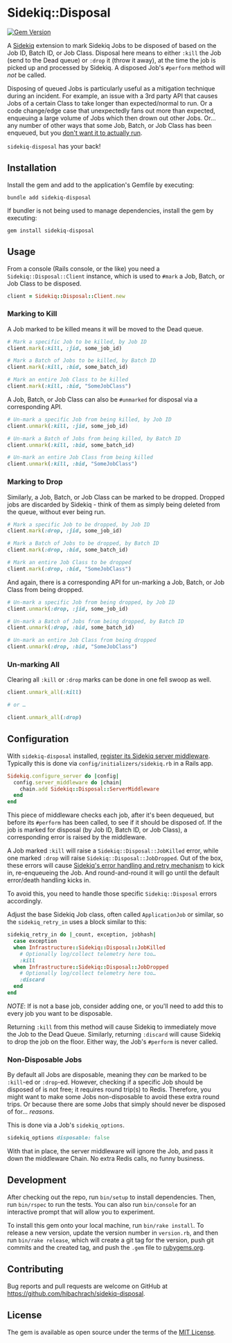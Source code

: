 # Sidekiq::Disposal

[![Gem Version](https://badge.fury.io/rb/sidekiq-disposal.svg?icon=si%3Arubygems&icon_color=%23ff2600)](https://badge.fury.io/rb/sidekiq-disposal)

A [Sidekiq][sidekiq] extension to mark Sidekiq Jobs to be disposed of based on the Job ID, Batch ID, or Job Class.
Disposal here means to either `:kill` the Job (send to the Dead queue) or `:drop` it (throw it away), at the time the job is picked up and processed by Sidekiq.
A disposed Job's `#perform` method will _not_ be called.

Disposing of queued Jobs is particularly useful as a mitigation technique during an incident.
For example, an issue with a 3rd party API that causes Jobs of a certain Class to take longer than expected/normal to run.
Or a code change/edge case that unexpectedly fans out more than expected, enqueuing a large volume of Jobs which then drown out other Jobs.
Or… any number of other ways that some Job, Batch, or Job Class has been enqueued, but you [don't want it to actually run][cancel-jobs].

`sidekiq-disposal` has your back!

## Installation

Install the gem and add to the application's Gemfile by executing:

```console
bundle add sidekiq-disposal
```

If bundler is not being used to manage dependencies, install the gem by executing:

```console
gem install sidekiq-disposal
```

## Usage

From a console (Rails console, or the like) you need a `Sidekiq::Disposal::Client` instance, which is used to `#mark` a Job, Batch, or Job Class to be disposed.

```ruby
client = Sidekiq::Disposal::Client.new
```

### Marking to Kill

A Job marked to be killed means it will be moved to the Dead queue.

```ruby
# Mark a specific Job to be killed, by Job ID
client.mark(:kill, :jid, some_job_id)

# Mark a Batch of Jobs to be killed, by Batch ID
client.mark(:kill, :bid, some_batch_id)

# Mark an entire Job Class to be killed
client.mark(:kill, :bid, "SomeJobClass")
```

A Job, Batch, or Job Class can also be `#unmarked` for disposal via a corresponding API.

```ruby
# Un-mark a specific Job from being killed, by Job ID
client.unmark(:kill, :jid, some_job_id)

# Un-mark a Batch of Jobs from being killed, by Batch ID
client.unmark(:kill, :bid, some_batch_id)

# Un-mark an entire Job Class from being killed
client.unmark(:kill, :bid, "SomeJobClass")
```

### Marking to Drop

Similarly, a Job, Batch, or Job Class can be marked to be dropped.
Dropped jobs are discarded by Sidekiq - think of them as simply being deleted from the queue, without ever being run.

```ruby
# Mark a specific Job to be dropped, by Job ID 
client.mark(:drop, :jid, some_job_id)

# Mark a Batch of Jobs to be dropped, by Batch ID
client.mark(:drop, :bid, some_batch_id)

# Mark an entire Job Class to be dropped
client.mark(:drop, :bid, "SomeJobClass")
```

And again, there is a corresponding API for un-marking a Job, Batch, or Job Class from being dropped.

```ruby
# Un-mark a specific Job from being dropped, by Job ID
client.unmark(:drop, :jid, some_job_id)

# Un-mark a Batch of Jobs from being dropped, by Batch ID
client.unmark(:drop, :bid, some_batch_id)

# Un-mark an entire Job Class from being dropped
client.unmark(:drop, :bid, "SomeJobClass")
```

### Un-marking All

Clearing all `:kill` or `:drop` marks can be done in one fell swoop as well.

```ruby
client.unmark_all(:kill)

# or …

client.unmark_all(:drop)
```

## Configuration

With `sidekiq-disposal` installed, [register its Sidekiq server middleware][sidekiq-register-middleware].
Typically this is done via `config/initializers/sidekiq.rb` in a Rails app.

```ruby
Sidekiq.configure_server do |config|
  config.server_middleware do |chain|
    chain.add Sidekiq::Disposal::ServerMiddleware
  end
end
```

This piece of middleware checks each job, after it's been dequeued, but before its `#perform` has been called, to see if it should be disposed of.
If the job is marked for disposal (by Job ID, Batch ID, or Job Class), a corresponding error is raised by the middleware.

A Job marked `:kill` will raise a `Sidekiq::Disposal::JobKilled` error, while one marked `:drop` will raise `Sidekiq::Disposal::JobDropped`.
Out of the box, these errors will cause [Sidekiq's error handling and retry mechanism][sidekiq-retries] to kick in, re-enqueueing the Job.
And round-and-round it will go until the default error/death handling kicks in.

To avoid this, you need to handle those specific `Sidekiq::Disposal` errors accordingly.

Adjust the base Sidekiq Job class, often called `ApplicationJob` or similar, so the `sidekiq_retry_in` uses a block similar to this:

```ruby
sidekiq_retry_in do |_count, exception, jobhash|
  case exception
  when Infrastructure::Sidekiq::Disposal::JobKilled
    # Optionally log/collect telemetry here too…
    :kill
  when Infrastructure::Sidekiq::Disposal::JobDropped
    # Optionally log/collect telemetry here too…
    :discard
  end
end
```

_NOTE_: If is not a base job, consider adding one, or you'll need to add this to every job you want to be disposable.

Returning `:kill` from this method will cause Sidekiq to immediately move the Job to the Dead Queue.
Similarly, returning `:discard` will cause Sidekiq to drop the job on the floor.
Either way, the Job's `#perform` is never called.

### Non-Disposable Jobs

By default all Jobs are disposable, meaning they _can_ be marked to be `:kill`-ed or `:drop`-ed.
However, checking if a specific Job should be disposed of is not free; it requires round trip(s) to Redis.
Therefore, you might want to make some Jobs non-disposable to avoid these extra round trips.
Or because there are some Jobs that simply should never be disposed of for… _reasons_.

This is done via a Job's `sidekiq_options`.

```ruby
sidekiq_options disposable: false
```

With that in place, the server middleware will ignore the Job, and pass it down the middleware Chain.
No extra Redis calls, no funny business.

## Development

After checking out the repo, run `bin/setup` to install dependencies.
Then, run `bin/rspec` to run the tests.
You can also run `bin/console` for an interactive prompt that will allow you to experiment.

To install this gem onto your local machine, run `bin/rake install`.
To release a new version, update the version number in `version.rb`, and then run `bin/rake release`, which will create a git tag for the version, push git commits and the created tag, and push the `.gem` file to [rubygems.org](https://rubygems.org).

## Contributing

Bug reports and pull requests are welcome on GitHub at https://github.com/hibachrach/sidekiq-disposal.

## License

The gem is available as open source under the terms of the [MIT License](https://opensource.org/licenses/MIT).

[sidekiq]: https://sidekiq.org "Simple, efficient background jobs for Ruby."
[sidekiq-register-middleware]: https://github.com/sidekiq/sidekiq/wiki/Middleware#registering-middleware "Registering Sidekiq Middleware"
[sidekiq-retries]: https://github.com/sidekiq/sidekiq/wiki/Error-Handling "Sidekiq Error Handling and Retries"
[cancel-jobs]: https://github.com/sidekiq/sidekiq/wiki/FAQ#how-do-i-cancel-a-sidekiq-job "How do I cancel a Sidekiq Job?"
